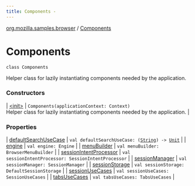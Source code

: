 ```yaml
---
title: Components - 
---
```


[org.mozilla.samples.browser](../index.html) / [Components](./index.html)

# Components

`class Components`

Helper class for lazily instantiating components needed by the application.

### Constructors

| [&lt;init&gt;](-init-.html) | `Components(applicationContext: Context)`<br>Helper class for lazily instantiating components needed by the application. |

### Properties

| [defaultSearchUseCase](default-search-use-case.html) | `val defaultSearchUseCase: (`[`String`](https://kotlinlang.org/api/latest/jvm/stdlib/kotlin/-string/index.html)`) -> `[`Unit`](https://kotlinlang.org/api/latest/jvm/stdlib/kotlin/-unit/index.html) |
| [engine](engine.html) | `val engine: Engine` |
| [menuBuilder](menu-builder.html) | `val menuBuilder: BrowserMenuBuilder` |
| [sessionIntentProcessor](session-intent-processor.html) | `val sessionIntentProcessor: SessionIntentProcessor` |
| [sessionManager](session-manager.html) | `val sessionManager: SessionManager` |
| [sessionStorage](session-storage.html) | `val sessionStorage: DefaultSessionStorage` |
| [sessionUseCases](session-use-cases.html) | `val sessionUseCases: SessionUseCases` |
| [tabsUseCases](tabs-use-cases.html) | `val tabsUseCases: TabsUseCases` |

